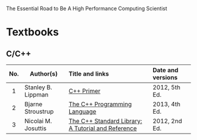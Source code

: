 The Essential Road to Be A High Performance Computing Scientist
# Textbooks
## C/C++
| No. | Author(s) | Title and links | Date and versions |
| :--: | ------------------- | :--------------------------------------- | :------------ |
|  1   | Stanley B. Lippman  | [C++ Primer](http://www.informit.com/store/c-plus-plus-primer-9780321714114) | 2012, 5th Ed. |
|  2   | Bjarne Stroustrup   | [The C++ Programming Language](http://www.stroustrup.com/4th.html) | 2013, 4th Ed. |
|  3   | Nicolai M. Josuttis | [The C++ Standard Library: A Tutorial and Reference](http://www.josuttis.com/libbook/) | 2012, 2nd Ed. |

